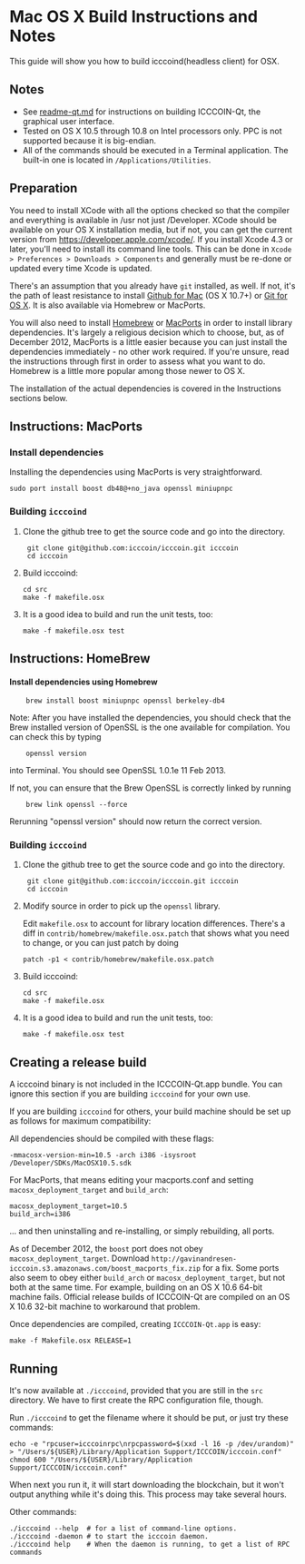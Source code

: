 Mac OS X Build Instructions and Notes
====================================
This guide will show you how to build icccoind(headless client) for OSX.

Notes
-----

* See [readme-qt.md](readme-qt.md) for instructions on building ICCCOIN-Qt, the
graphical user interface.
* Tested on OS X 10.5 through 10.8 on Intel processors only. PPC is not
supported because it is big-endian.
* All of the commands should be executed in a Terminal application. The
built-in one is located in `/Applications/Utilities`.

Preparation
-----------

You need to install XCode with all the options checked so that the compiler
and everything is available in /usr not just /Developer. XCode should be
available on your OS X installation media, but if not, you can get the
current version from https://developer.apple.com/xcode/. If you install
Xcode 4.3 or later, you'll need to install its command line tools. This can
be done in `Xcode > Preferences > Downloads > Components` and generally must
be re-done or updated every time Xcode is updated.

There's an assumption that you already have `git` installed, as well. If
not, it's the path of least resistance to install [Github for Mac](https://mac.github.com/)
(OS X 10.7+) or
[Git for OS X](https://code.google.com/p/git-osx-installer/). It is also
available via Homebrew or MacPorts.

You will also need to install [Homebrew](http://mxcl.github.io/homebrew/)
or [MacPorts](https://www.macports.org/) in order to install library
dependencies. It's largely a religious decision which to choose, but, as of
December 2012, MacPorts is a little easier because you can just install the
dependencies immediately - no other work required. If you're unsure, read
the instructions through first in order to assess what you want to do.
Homebrew is a little more popular among those newer to OS X.

The installation of the actual dependencies is covered in the Instructions
sections below.

Instructions: MacPorts
----------------------

### Install dependencies

Installing the dependencies using MacPorts is very straightforward.

    sudo port install boost db48@+no_java openssl miniupnpc

### Building `icccoind`

1. Clone the github tree to get the source code and go into the directory.

        git clone git@github.com:icccoin/icccoin.git icccoin
        cd icccoin

2.  Build icccoind:

        cd src
        make -f makefile.osx

3.  It is a good idea to build and run the unit tests, too:

        make -f makefile.osx test

Instructions: HomeBrew
----------------------

#### Install dependencies using Homebrew

        brew install boost miniupnpc openssl berkeley-db4

Note: After you have installed the dependencies, you should check that the Brew installed version of OpenSSL is the one available for compilation. You can check this by typing

        openssl version

into Terminal. You should see OpenSSL 1.0.1e 11 Feb 2013.

If not, you can ensure that the Brew OpenSSL is correctly linked by running

        brew link openssl --force

Rerunning "openssl version" should now return the correct version.

### Building `icccoind`

1. Clone the github tree to get the source code and go into the directory.

        git clone git@github.com:icccoin/icccoin.git icccoin
        cd icccoin

2.  Modify source in order to pick up the `openssl` library.

    Edit `makefile.osx` to account for library location differences. There's a
    diff in `contrib/homebrew/makefile.osx.patch` that shows what you need to
    change, or you can just patch by doing

        patch -p1 < contrib/homebrew/makefile.osx.patch

3.  Build icccoind:

        cd src
        make -f makefile.osx

4.  It is a good idea to build and run the unit tests, too:

        make -f makefile.osx test

Creating a release build
------------------------

A icccoind binary is not included in the ICCCOIN-Qt.app bundle. You can ignore
this section if you are building `icccoind` for your own use.

If you are building `icccoind` for others, your build machine should be set up
as follows for maximum compatibility:

All dependencies should be compiled with these flags:

    -mmacosx-version-min=10.5 -arch i386 -isysroot /Developer/SDKs/MacOSX10.5.sdk

For MacPorts, that means editing your macports.conf and setting
`macosx_deployment_target` and `build_arch`:

    macosx_deployment_target=10.5
    build_arch=i386

... and then uninstalling and re-installing, or simply rebuilding, all ports.

As of December 2012, the `boost` port does not obey `macosx_deployment_target`.
Download `http://gavinandresen-icccoin.s3.amazonaws.com/boost_macports_fix.zip`
for a fix. Some ports also seem to obey either `build_arch` or
`macosx_deployment_target`, but not both at the same time. For example, building
on an OS X 10.6 64-bit machine fails. Official release builds of ICCCOIN-Qt are
compiled on an OS X 10.6 32-bit machine to workaround that problem.

Once dependencies are compiled, creating `ICCCOIN-Qt.app` is easy:

    make -f Makefile.osx RELEASE=1

Running
-------

It's now available at `./icccoind`, provided that you are still in the `src`
directory. We have to first create the RPC configuration file, though.

Run `./icccoind` to get the filename where it should be put, or just try these
commands:

    echo -e "rpcuser=icccoinrpc\nrpcpassword=$(xxd -l 16 -p /dev/urandom)" > "/Users/${USER}/Library/Application Support/ICCCOIN/icccoin.conf"
    chmod 600 "/Users/${USER}/Library/Application Support/ICCCOIN/icccoin.conf"

When next you run it, it will start downloading the blockchain, but it won't
output anything while it's doing this. This process may take several hours.

Other commands:

    ./icccoind --help  # for a list of command-line options.
    ./icccoind -daemon # to start the icccoin daemon.
    ./icccoind help    # When the daemon is running, to get a list of RPC commands
